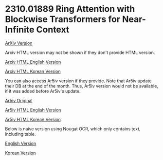 # 2310.01889 Ring Attention with Blockwise Transformers for Near-Infinite Context

[ArXiv Version](https://arxiv.org/abs/2310.01889)

Arxiv HTML version may not be shown if they don't provide HTML version.

[Arxiv HTML English Version](https://raw.githack.com/kh-kim/arxiv-translator/master/papers/2310.01889/paper.raw.en.html)

[Arxiv HTML Korean Version](https://raw.githack.com/kh-kim/arxiv-translator/master/papers/2310.01889/paper.raw.ko.html)

You can also access Ar5iv version if they provide.
Note that Ar5iv update their DB at the end of the month.
Thus, Ar5iv version would not be available, if it was added before Ar5iv's update.

[Ar5iv Original](https://ar5iv.org/abs/2310.01889)

[Ar5iv HTML English Version](https://raw.githack.com/kh-kim/arxiv-translator/master/papers/2310.01889/paper.ar5iv.en.html)

[Ar5iv HTML Korean Version](https://raw.githack.com/kh-kim/arxiv-translator/master/papers/2310.01889/paper.ar5iv.ko.html)

Below is naive version using Nougat OCR, which only contains text, including table.

[English Version](https://raw.githack.com/kh-kim/arxiv-translator/master/papers/2310.01889/paper.en.html)

[Korean Version](https://raw.githack.com/kh-kim/arxiv-translator/master/papers/2310.01889/paper.ko.html)